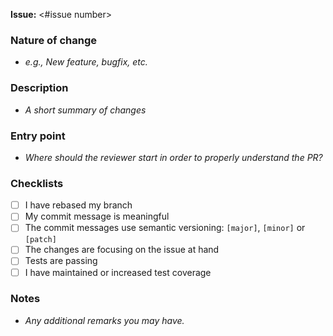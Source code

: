__Issue:__ <#issue number>

### Nature of change

- *e.g., New feature, bugfix, etc.*

### Description

- *A short summary of changes*

### Entry point

- *Where should the reviewer start in order to properly understand the PR?*

### Checklists

- [ ] I have rebased my branch
- [ ] My commit message is meaningful
- [ ] The commit messages use semantic versioning: ```[major]```, ```[minor]``` or ```[patch]```
- [ ] The changes are focusing on the issue at hand
- [ ] Tests are passing
- [ ] I have maintained or increased test coverage

### Notes

- *Any additional remarks you may have.*
